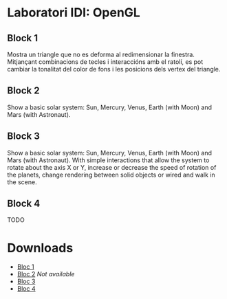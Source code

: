 # Laboratori IDI: OpenGL

## Block 1
Mostra un triangle que no es deforma al redimensionar la finestra.
Mitjançant combinacions de tecles i interaccións amb el ratolí, es pot cambiar
la tonalitat del color de fons i les posicions dels vertex del triangle.

## Block 2
Show a basic solar system: Sun, Mercury, Venus, Earth (with Moon) and Mars
(with Astronaut).

## Block 3
Show a basic solar system: Sun, Mercury, Venus, Earth (with Moon) and Mars (with Astronaut).
With simple interactions that allow the system to rotate about the axis X or
Y, increase or decrease the speed of rotation of the planets, change
rendering between solid objects or wired and walk in the scene.

## Block 4
TODO

# Downloads

- [Bloc 1](https://github.com/magarcia/OpenGL-Labs/archive/v1.0.tar.gz "V1.0")
- [Bloc 2]( "V2.0") _Not available_
- [Bloc 3](https://github.com/magarcia/OpenGL-Labs/archive/v3.0.tar.gz "V3.0")
- [Bloc 4]( "V4.0")
